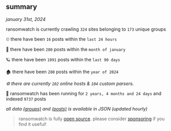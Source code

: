 
## summary
_january 31st, 2024_

ransomwatch is currently crawling `324` sites belonging to `173` unique groups

⏲ there have been `16` posts within the `last 24 hours`

🦈 there have been `280` posts within the `month of january`

🪐 there have been `1091` posts within the `last 90 days`

🏚 there have been `280` posts within the `year of 2024`

_⚙️ there are currently `102` online hosts & `104` custom parsers._

🦕 ransomwatch has been running for `2 years, 4 months and 24 days` and indexed `9737` posts

_all data  [(groups)](http://ransomwhat.telemetry.ltd/groups) and [(posts)](http://ransomwhat.telemetry.ltd/posts) is available in JSON (updated hourly)_

> ransomwatch is fully [open source](https://github.com/joshhighet/ransomwatch#ransomwatch--). please consider [sponsoring](https://github.com/sponsors/joshhighet) if you find it useful!
